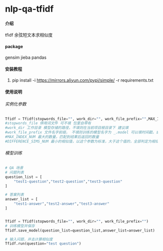 # nlp-qa-tfidf

#### 介绍
tfidf
余弦短文本求相似度

#### package
gensim
jieba
pandas


#### 安装教程

1.  pip install -i https://mirrors.aliyun.com/pypi/simple/ -r requirements.txt 

#### 使用说明


###### 实例化参数

```python
Tfidf = Tfidf(stopwords_file="", work_dir="", work_file_prefix="",MAX_INDEX_NUM=10,DIFFERENCE_SIMS_NUM=0.1)
#stopwords_file 停用词文件 可不填 包里自带有
#work_dir 工作目录 模型存储的路径，不填则在当前项目根目录下 建议填
#work_file_prefix 文件名字前缀， 不填则训练的模型名字为 _.model 可以填时间戳，或者用户id，建议填写 不然模型会相互覆盖
#MAX_INDEX_NUM 最大的数量，匹配到结果后返回的数量
#DIFFERENCE_SIMS_NUM 最小的相似值，以这个参数为标准，大于这个值的，全部判定为相似结果，然后根据MAX_INDEX_NUM 返回最大的 MAX_INDEX_NUM个答案
```
###### 模型训练

```python
# QA 场景
# 问题列表
question_list = [
    "test1-question","test2-question","test3-question"
]

# 答案列表
answer_list = [
    "test1-answer","test2-answer","test3-answer"
]


Tfidf = Tfidf(stopwords_file="", work_dir="", work_file_prefix="")
# 训练模型并保存
Tfidf.save_model(question_list=question_list,answer_list=answer_list)

# 输入问题，并去计算相似度
Tfidf.run(question="test question")
```
